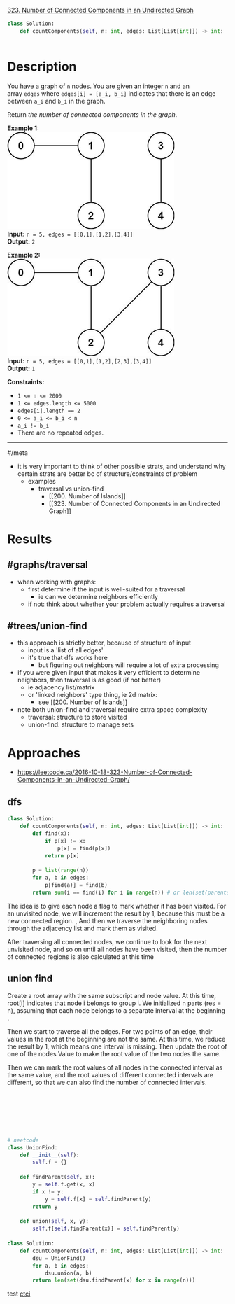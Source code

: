 [323. Number of Connected Components in an Undirected Graph](https://neetcode.io/problems/count-connected-components)

```python
class Solution:
    def countComponents(self, n: int, edges: List[List[int]]) -> int:
    
```

# Description
You have a graph of `n` nodes. You are given an integer `n` and an array `edges` where `edges[i] = [a_i, b_i]` indicates that there is an edge between `a_i` and `b_i` in the graph.

Return _the number of connected components in the graph_.

**Example 1:**  
![](!assets/attachments/Pasted%20image%2020240417154629.png)  
**Input:** `n = 5, edges = [[0,1],[1,2],[3,4]]`  
**Output:** `2`  

**Example 2:**  
![](!assets/attachments/Pasted%20image%2020240417154642.png)  
**Input:** `n = 5, edges = [[0,1],[1,2],[2,3],[3,4]]`  
**Output:** `1`

**Constraints:**
- `1 <= n <= 2000`
- `1 <= edges.length <= 5000`
- `edges[i].length == 2`
- `0 <= a_i <= b_i < n`
- `a_i != b_i`
- There are no repeated edges.

---


#/meta 
- it is very important to think of other possible strats, and understand why certain strats are better bc of structure/constraints of problem
	- examples
		- traversal vs union-find
			- [[200. Number of Islands]]
			- [[323. Number of Connected Components in an Undirected Graph]]



# Results


## #graphs/traversal 
- when working with graphs:
	- first determine if the input is well-suited for a traversal
		- ie can we determine neighbors efficiently
	- if not: think about whether your problem actually requires a traversal

## #trees/union-find



- this approach is strictly better, because of structure of input
	- input is a 'list of all edges'
	- it's true that dfs works here
		- but figuring out neighbors will require a lot of extra processing
- if you were given input that makes it very efficient to determine neighbors, then traversal is as good (if not better)
	- ie adjacency list/matrix
	- or 'linked neighbors' type thing, ie 2d matrix:
		- see [[200. Number of Islands]]
- note both union-find and traversal require extra space complexity
	- traversal: structure to store visited
	- union-find: structure to manage sets







# Approaches


- https://leetcode.ca/2016-10-18-323-Number-of-Connected-Components-in-an-Undirected-Graph/




## dfs
```python
class Solution:
    def countComponents(self, n: int, edges: List[List[int]]) -> int:
        def find(x):
            if p[x] != x:
                p[x] = find(p[x])
            return p[x]

        p = list(range(n))
        for a, b in edges:
            p[find(a)] = find(b)
        return sum(i == find(i) for i in range(n)) # or len(set(parents))

```


The idea is to give each node a flag to mark whether it has been visited. For an unvisited node, we will increment the result by 1, because this must be a new connected region. , And then we traverse the neighboring nodes through the adjacency list and mark them as visited.

After traversing all connected nodes, we continue to look for the next unvisited node, and so on until all nodes have been visited, then the number of connected regions is also calculated at this time





## union find


Create a root array with the same subscript and node value. At this time, root[i] indicates that node i belongs to group i. We initialized n parts (res = n), assuming that each node belongs to a separate interval at the beginning .

Then we start to traverse all the edges. For two points of an edge, their values in the root at the beginning are not the same. At this time, we reduce the result by 1, which means one interval is missing. Then update the root of one of the nodes Value to make the root value of the two nodes the same.

Then we can mark the root values of all nodes in the connected interval as the same value, and the root values of different connected intervals are different, so that we can also find the number of connected intervals.




```python






# neetcode
class UnionFind:
    def __init__(self):
        self.f = {}

    def findParent(self, x):
        y = self.f.get(x, x)
        if x != y:
            y = self.f[x] = self.findParent(y)
        return y

    def union(self, x, y):
        self.f[self.findParent(x)] = self.findParent(y)

class Solution:
    def countComponents(self, n: int, edges: List[List[int]]) -> int:
        dsu = UnionFind()
        for a, b in edges:
            dsu.union(a, b)
        return len(set(dsu.findParent(x) for x in range(n)))

```






test
[ctci](../_refs/01%20competitive%20programming/ctci.pdf)